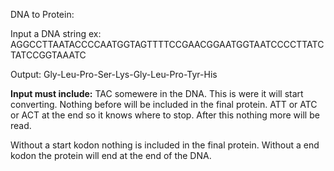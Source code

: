DNA to Protein:

Input a DNA string
ex: AGGCCTTAATACCCCAATGGTAGTTTTCCGAACGGAATGGTAATCCCCTTATCTATCCGGTAAATC

Output:
Gly-Leu-Pro-Ser-Lys-Gly-Leu-Pro-Tyr-His

**Input must include:**
TAC somewere in the DNA. This is were it will start converting. Nothing before will be included in the final protein.
ATT or ATC or ACT at the end so it knows where to stop. After this nothing more will be read.

Without a start kodon nothing is included in the final protein.
Without a end kodon the protein will end at the end of the DNA.
